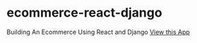 # ecommerce-react-django
Building An Ecommerce Using React and Django
[View this App]('http://ecommerce-react-django.herokuapp.com')
